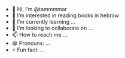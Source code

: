 - 👋 Hi, I’m @tammmmar
- 👀 I’m interested in reading books in hebrow
- 🌱 I’m currently learning ...
- 💞️ I’m looking to collaborate on ...
- 📫 How to reach me ...
- 😄 Pronouns: ...
- ⚡ Fun fact: ...

<!---
tammmmar/tammmmar is a ✨ special ✨ repository because its `README.md` (this file) appears on your GitHub profile.
You can click the Preview link to take a look at your changes.
--->
